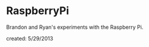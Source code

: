 RaspberryPi
===========

Brandon and Ryan's experiments with
the Raspberry Pi.

created: 5/29/2013

